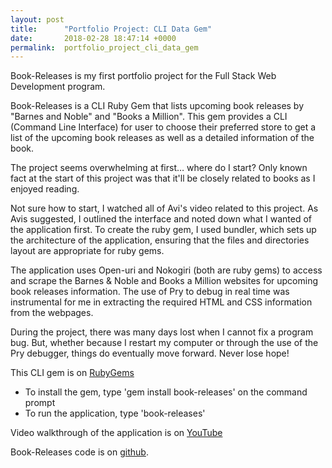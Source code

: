 ```yaml
---
layout: post
title:      "Portfolio Project: CLI Data Gem"
date:       2018-02-28 18:47:14 +0000
permalink:  portfolio_project_cli_data_gem
---
```



Book-Releases is my first portfolio project for the Full Stack Web Development program.  

Book-Releases is a CLI Ruby Gem that lists upcoming book releases by "Barnes and Noble" and "Books a Million". This gem provides a CLI (Command Line Interface) for user to choose their preferred store to get a list of the upcoming book releases as well as a detailed information of the book.

The project seems overwhelming at first… where do I start? Only known fact at the start of this project was that it'll be closely related to books as I enjoyed reading. 

Not sure how to start, I watched all of Avi's video related to this project. As Avis suggested, I outlined the interface and noted down what I wanted of the application first. To create the ruby gem, I used bundler, which sets up the architecture of the application, ensuring that the files and directories layout are appropriate for ruby gems.

The application uses Open-uri and Nokogiri (both are ruby gems) to access and scrape the Barnes & Noble and Books a Million websites for upcoming book releases information. The use of Pry to debug in real time was instrumental for me in extracting the required HTML and CSS information from the webpages.

During the project, there was many days lost when I cannot fix a program bug. But, whether because I restart my computer or through the use of the Pry debugger, things do eventually move forward. Never lose hope!

This CLI gem is on [RubyGems](https://rubygems.org/gems/book-releases)
- To install the gem, type 'gem install book-releases' on the command prompt
- To run the application, type 'book-releases'

Video walkthrough of the application is on [YouTube](https://youtu.be/GHABEe5IkqQ)

Book-Releases code is on [github](https://github.com/nichia/book_releases_cli_app).

